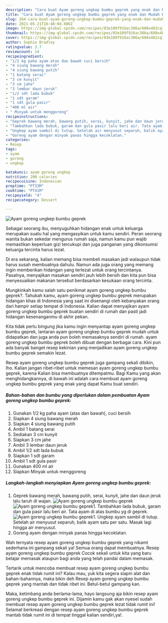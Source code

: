 ```yaml
---
description: "Cara buat Ayam goreng ungkep bumbu geprek yang enak dan Mudah Dibuat"
title: "Cara buat Ayam goreng ungkep bumbu geprek yang enak dan Mudah Dibuat"
slug: 264-cara-buat-ayam-goreng-ungkep-bumbu-geprek-yang-enak-dan-mudah-dibuat
date: 2021-05-21T16:48:04.606Z
image: https://img-global.cpcdn.com/recipes/03e109f916ac386a/680x482cq70/ayam-goreng-ungkep-bumbu-geprek-foto-resep-utama.jpg
thumbnail: https://img-global.cpcdn.com/recipes/03e109f916ac386a/680x482cq70/ayam-goreng-ungkep-bumbu-geprek-foto-resep-utama.jpg
cover: https://img-global.cpcdn.com/recipes/03e109f916ac386a/680x482cq70/ayam-goreng-ungkep-bumbu-geprek-foto-resep-utama.jpg
author: Sophie Bradley
ratingvalue: 3.7
reviewcount: 14
recipeingredient:
- "1/2 kg paha ayam atas dan bawah cuci bersih"
- "4 siung bawang merah"
- "4 siung bawang putih"
- "1 batang serai"
- "3 cm kunyit"
- "3 cm jahe"
- "3 lembar daun jeruk"
- "1/2 sdt lada bubuk"
- "1 sdt garam"
- "1 sdt gula pasir"
- "400 ml air"
- " Minyak untuk menggoreng"
recipeinstructions:
- "Geprek bawang merah, bawang putih, serai, kunyit, jahe dan daun jeruk lalu taruh di wajan."
- "Tambahkan lada bubuk, garam dan gula pasir lalu beri air. Tata ayam di atas bumbu yg di geprek."
- "Ungkep ayam sambil di tutup. Setelah air menyusut separuh, balik ayam satu per satu. Masak lagi hingga air menyusut."
- "Goreng ayam dengan minyak panas hingga kecoklatan."
categories:
- Resep
tags:
- ayam
- goreng
- ungkep

katakunci: ayam goreng ungkep 
nutrition: 200 calories
recipecuisine: Indonesian
preptime: "PT33M"
cooktime: "PT41M"
recipeyield: "4"
recipecategory: Dessert

---
```



![Ayam goreng ungkep bumbu geprek](https://img-global.cpcdn.com/recipes/03e109f916ac386a/680x482cq70/ayam-goreng-ungkep-bumbu-geprek-foto-resep-utama.jpg)

Sebagai seorang ibu, menyuguhkan hidangan enak untuk keluarga merupakan suatu hal yang mengasyikan untuk kamu sendiri. Peran seorang  wanita bukan sekedar mengurus rumah saja, namun kamu pun wajib memastikan keperluan gizi tercukupi dan juga panganan yang dikonsumsi keluarga tercinta harus lezat.

Di era  sekarang, kalian memang bisa membeli masakan jadi walaupun tidak harus susah membuatnya dahulu. Namun ada juga orang yang memang ingin memberikan hidangan yang terlezat untuk orang tercintanya. Pasalnya, menyajikan masakan sendiri jauh lebih bersih dan kita pun bisa menyesuaikan makanan tersebut berdasarkan kesukaan orang tercinta. 



Mungkinkah kamu salah satu penikmat ayam goreng ungkep bumbu geprek?. Tahukah kamu, ayam goreng ungkep bumbu geprek merupakan hidangan khas di Indonesia yang saat ini disenangi oleh kebanyakan orang dari hampir setiap tempat di Indonesia. Kalian dapat menyajikan ayam goreng ungkep bumbu geprek buatan sendiri di rumah dan pasti jadi hidangan kesenanganmu di akhir pekan.

Kita tidak perlu bingung jika kamu ingin menyantap ayam goreng ungkep bumbu geprek, lantaran ayam goreng ungkep bumbu geprek mudah untuk didapatkan dan juga anda pun boleh memasaknya sendiri di rumah. ayam goreng ungkep bumbu geprek boleh dibuat dengan berbagai cara. Kini pun ada banyak banget resep kekinian yang menjadikan ayam goreng ungkep bumbu geprek semakin lezat.

Resep ayam goreng ungkep bumbu geprek juga gampang sekali dibikin, lho. Kalian jangan ribet-ribet untuk memesan ayam goreng ungkep bumbu geprek, karena Kalian bisa membuatnya ditempatmu. Bagi Kamu yang akan menghidangkannya, di bawah ini adalah cara membuat ayam goreng ungkep bumbu geprek yang enak yang dapat Kamu buat sendiri.

<!--inarticleads1-->

##### Bahan-bahan dan bumbu yang diperlukan dalam pembuatan Ayam goreng ungkep bumbu geprek:

1. Gunakan 1/2 kg paha ayam (atas dan bawah), cuci bersih
1. Siapkan 4 siung bawang merah
1. Siapkan 4 siung bawang putih
1. Ambil 1 batang serai
1. Sediakan 3 cm kunyit
1. Siapkan 3 cm jahe
1. Ambil 3 lembar daun jeruk
1. Ambil 1/2 sdt lada bubuk
1. Siapkan 1 sdt garam
1. Ambil 1 sdt gula pasir
1. Gunakan 400 ml air
1. Siapkan  Minyak untuk menggoreng




<!--inarticleads2-->

##### Langkah-langkah menyiapkan Ayam goreng ungkep bumbu geprek:

1. Geprek bawang merah, bawang putih, serai, kunyit, jahe dan daun jeruk lalu taruh di wajan.
<img src="https://img-global.cpcdn.com/steps/ea68533bcdf89c6b/160x128cq70/ayam-goreng-ungkep-bumbu-geprek-langkah-memasak-1-foto.jpg" alt="Ayam goreng ungkep bumbu geprek"><img src="https://img-global.cpcdn.com/steps/552725b7cffcf9e9/160x128cq70/ayam-goreng-ungkep-bumbu-geprek-langkah-memasak-1-foto.jpg" alt="Ayam goreng ungkep bumbu geprek">1. Tambahkan lada bubuk, garam dan gula pasir lalu beri air. Tata ayam di atas bumbu yg di geprek.
<img src="https://img-global.cpcdn.com/steps/c27fbfc5fb459c98/160x128cq70/ayam-goreng-ungkep-bumbu-geprek-langkah-memasak-2-foto.jpg" alt="Ayam goreng ungkep bumbu geprek">1. Ungkep ayam sambil di tutup. Setelah air menyusut separuh, balik ayam satu per satu. Masak lagi hingga air menyusut.
1. Goreng ayam dengan minyak panas hingga kecoklatan.




Wah ternyata resep ayam goreng ungkep bumbu geprek yang nikamt sederhana ini gampang sekali ya! Semua orang dapat membuatnya. Resep ayam goreng ungkep bumbu geprek Cocok sekali untuk kita yang baru belajar memasak ataupun bagi anda yang telah pandai dalam memasak.

Tertarik untuk mencoba membuat resep ayam goreng ungkep bumbu geprek enak tidak rumit ini? Kalau mau, yuk kita segera siapin alat dan bahan-bahannya, maka bikin deh Resep ayam goreng ungkep bumbu geprek yang mantab dan tidak ribet ini. Betul-betul gampang kan. 

Maka, ketimbang anda berlama-lama, hayo langsung aja bikin resep ayam goreng ungkep bumbu geprek ini. Dijamin kamu gak akan nyesel sudah membuat resep ayam goreng ungkep bumbu geprek lezat tidak rumit ini! Selamat berkreasi dengan resep ayam goreng ungkep bumbu geprek mantab tidak rumit ini di tempat tinggal kalian sendiri,ya!.

